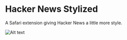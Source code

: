 Hacker News Stylized
====================

A Safari extension giving Hacker News a little more style.

![Alt text](/master/screenshot.png?raw=true "Hacker News Stylized screenshot")
